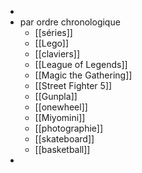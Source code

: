 -
- par ordre chronologique
	- [[séries]]
	- [[Lego]]
	- [[claviers]]
	- [[League of Legends]]
	- [[Magic the Gathering]]
	- [[Street Fighter 5]]
	- [[Gunpla]]
	- [[onewheel]]
	- [[Miyomini]]
	- [[photographie]]
	- [[skateboard]]
	- [[basketball]]
-